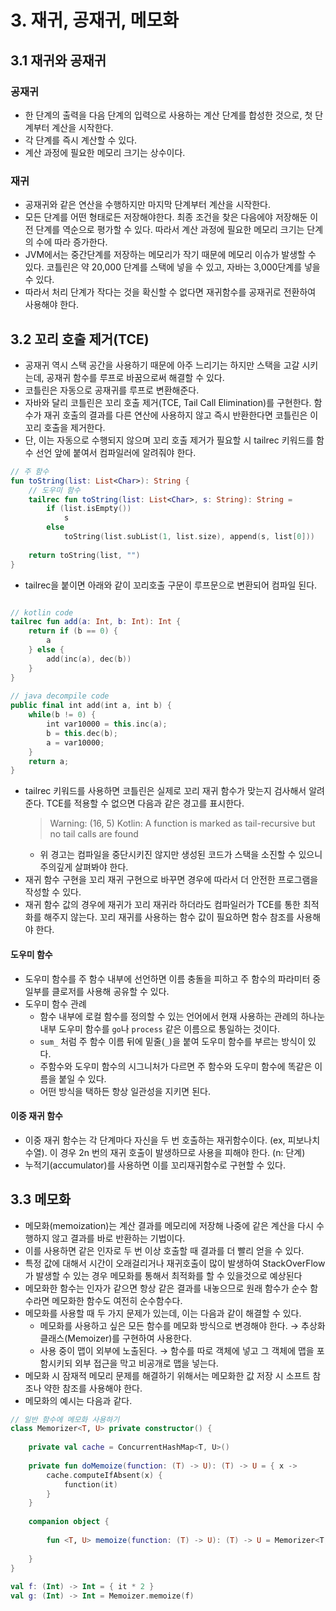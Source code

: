 # 3. 재귀, 공재귀, 메모화

## 3.1 재귀와 공재귀
### 공재귀
- 한 단계의 출력을 다음 단계의 입력으로 사용하는 계산 단계를 합성한 것으로, 첫 단계부터 계산을 시작한다.
- 각 단계를 즉시 계산할 수 있다.
- 계산 과정에 필요한 메모리 크기는 상수이다.


### 재귀
- 공재귀와 같은 연산을 수행하지만 마지막 단계부터 계산을 시작한다.
- 모든 단계를 어떤 형태로든 저장해야한다. 최종 조건을 찾은 다음에야 저장해둔 이전 단계를 역순으로 평가할 수 있다. 따라서 계산 과정에 필요한 메모리 크기는 단계의 수에 따라 증가한다.
- JVM에서는 중간단계를 저장하는 메모리가 작기 때문에 메모리 이슈가 발생할 수 있다. 코틀린은 약 20,000 단계를 스택에 넣을 수 있고, 자바는 3,000단계를 넣을 수 있다.
- 따라서 처리 단계가 작다는 것을 확신할 수 없다면 재귀함수를 공재귀로 전환하여 사용해야 한다.


## 3.2 꼬리 호출 제거(TCE)
- 공재귀 역시 스택 공간을 사용하기 때문에 아주 느리기는 하지만 스택을 고갈 시키는데, 공재귀 함수를 루프로 바꿈으로써 해결할 수 있다.
- 코틀린은 자동으로 공재귀를 루프로 변환해준다.
- 자바와 달리 코틀린은 꼬리 호출 제거(TCE, Tail Call Elimination)를 구현한다. 함수가 재귀 호출의 결과를 다른 연산에 사용하지 않고 즉시 반환한다면 코틀린은 이 꼬리 호출을 제거한다.
- 단, 이는 자동으로 수행되지 않으며 꼬리 호출 제거가 필요할 시 tailrec 키워드를 함수 선언 앞에 붙여서 컴파일러에 알려줘야 한다.  
```kotlin
// 주 함수
fun toString(list: List<Char>): String { 
    // 도우미 함수
    tailrec fun toString(list: List<Char>, s: String): String = 
        if (list.isEmpty())
            s
        else 
            toString(list.subList(1, list.size), append(s, list[0]))
 
    return toString(list, "")
}
```

- tailrec을 붙이면 아래와 같이 꼬리호출 구문이 루프문으로 변환되어 컴파일 된다.
```kotlin

// kotlin code
tailrec fun add(a: Int, b: Int): Int {
    return if (b == 0) {
        a
    } else {
        add(inc(a), dec(b))
    }
}
 
// java decompile code
public final int add(int a, int b) {
    while(b != 0) {
        int var10000 = this.inc(a);
        b = this.dec(b);
        a = var10000;
    }
    return a;
}
```

- tailrec 키워드를 사용하면 코틀린은 실제로 꼬리 재귀 함수가 맞는지 검사해서 알려준다. TCE를 적용할 수 없으면 다음과 같은 경고를 표시한다.
    > Warning: (16, 5) Kotlin: A function is marked as tail-recursive but no tail calls are found
  - 위 경고는 컴파일을 중단시키진 않지만 생성된 코드가 스택을 소진할 수 있으니 주의깊게 살펴봐야 한다.
- 재귀 함수 구현을 꼬리 재귀 구현으로 바꾸면 경우에 따라서 더 안전한 프로그램을 작성할 수 있다.
- 재귀 함수 값의 경우에 재귀가 꼬리 재귀라 하더라도 컴파일러가 TCE를 통한 최적화를 해주지 않는다. 꼬리 재귀를 사용하는 함수 값이 필요하면 함수 참조를 사용해야 한다.


#### 도우미 함수
- 도우미 함수를 주 함수 내부에 선언하면 이름 충돌을 피하고 주 함수의 파라미터 중 일부를 클로저를 사용해 공유할 수 있다.
- 도우미 함수 관례
    - 함수 내부에 로컬 함수를 정의할 수 있는 언어에서 현재 사용하는 관례의 하나눈 내부 도우미 함수를 `go`나 `process` 같은 이름으로 통일하는 것이다.
    - `sum_` 처럼 주 함수 이름 뒤에 밑줄(`_`)을 붙여 도우미 함수를 부르는 방식이 있다.
    - 주함수와 도우미 함수의 시그니처가 다르면 주 함수와 도우미 함수에 똑같은 이름을 붙일 수 있다.
    - 어떤 방식을 택하든 항상 일관성을 지키면 된다.


#### 이중 재귀 함수
- 이중 재귀 함수는 각 단계마다 자신을 두 번 호출하는 재귀함수이다. (ex, 피보나치 수열). 이 경우 2n  번의 재귀 호출이 발생하므로 사용을 피해야 한다. (n: 단계)
- 누적기(accumulator)를 사용하면 이를 꼬리재귀함수로 구현할 수 있다.


## 3.3 메모화
- 메모화(memoization)는 계산 결과를 메모리에 저장해 나중에 같은 계산을 다시 수행하지 않고 결과를 바로 반환하는 기법이다.
- 이를 사용하면 같은 인자로 두 번 이상 호출할 때 결과를 더 빨리 얻을 수 있다.
- 특정 값에 대해서 시간이 오래걸리거나 재귀호출이 많이 발생하여 StackOverFlow가 발생할 수 있는 경우 메모화를 통해서 최적화를 할 수 있을것으로 예상된다
- 메모화한 함수는 인자가 같으면 항상 같은 결과를 내놓으므로 원래 함수가 순수 함수라면 메모화한 함수도 여전히 순수함수다.
- 메모화를 사용할 때 두 가지 문제가 있는데, 이는 다음과 같이 해결할 수 있다.
  - 메모화를 사용하고 싶은 모든 함수를 메모화 방식으로 변경해야 한다. → 추상화 클래스(Memoizer)를 구현하여 사용한다.
  - 사용 중이 맵이 외부에 노출된다. → 함수를 따로 객체에 넣고 그 객체에 맵을 포함시키되 외부 접근을 막고 비공개로 맵을 넣는다.
- 메모화 시 잠재적 메모리 문제를 해결하기 위해서는 메모화한 값 저장 시 소프트 참조나 약한 참조를 사용해야 한다.
- 메모화의 예시는 다음과 같다.
```kotlin
// 일반 함수에 메모화 사용하기
class Memorizer<T, U> private constructor() {
 
    private val cache = ConcurrentHashMap<T, U>()
 
    private fun doMemoize(function: (T) -> U): (T) -> U = { x ->
        cache.computeIfAbsent(x) {
            function(it)
        }
    }
 
    companion object {
     
        fun <T, U> memoize(function: (T) -> U): (T) -> U = Memorizer<T, U>().doMemoize(function)
         
    }
}
 
val f: (Int) -> Int = { it * 2 }
val g: (Int) -> Int = Memoizer.memoize(f)
```